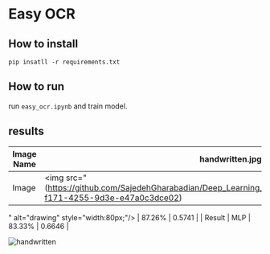# Easy OCR

## How to install
```
pip insatll -r requirements.txt
```

## How to run

run  ```easy_ocr.ipynb``` and train model.

## results

| Image Name    | handwritten.jpg   | license_plate.jpg | hand-written.JPG     | license_plate.jpg     |
| -------       | ---               | ---               | -----                |  -----                |
|   Image       |<img src="(https://github.com/SajedehGharabadian/Deep_Learning_Pylearn7/assets/76538787/ef539915-f171-4255-9d3e-e47a0c3dce02)
" alt="drawing" style="width:80px;"/>
        | 87.26%   | 0.5741    |
|   Result      |    MLP      | 83.33%   | 0.6646    |

![handwritten](https://github.com/SajedehGharabadian/Deep_Learning_Pylearn7/assets/76538787/ef539915-f171-4255-9d3e-e47a0c3dce02)
